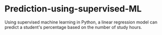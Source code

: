 # Prediction-using-supervised-ML
Using supervised machine learning in Python, a linear regression model can predict a student's percentage based on the number of study hours.
